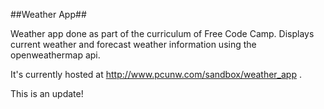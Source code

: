 ##Weather App##

Weather app done as part of the curriculum of Free Code Camp. Displays current weather and forecast weather information using the openweathermap api.

It's currently hosted at http://www.pcunw.com/sandbox/weather_app .

This is an update!
